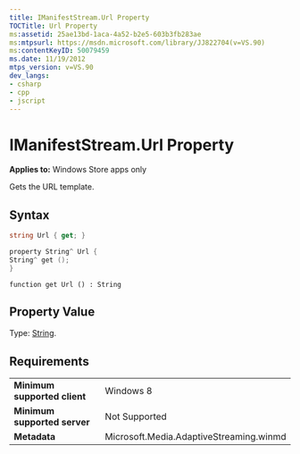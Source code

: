 ```yaml
---
title: IManifestStream.Url Property
TOCTitle: Url Property
ms:assetid: 25ae13bd-1aca-4a52-b2e5-603b3fb283ae
ms:mtpsurl: https://msdn.microsoft.com/library/JJ822704(v=VS.90)
ms:contentKeyID: 50079459
ms.date: 11/19/2012
mtps_version: v=VS.90
dev_langs:
- csharp
- cpp
- jscript
---
```


# IManifestStream.Url Property

**Applies to:** Windows Store apps only

Gets the URL template.

## Syntax

```csharp
string Url { get; }
```

```cpp
property String^ Url {
String^ get ();
}
```

```jscript
function get Url () : String
```

## Property Value

Type: [String](https://msdn.microsoft.com/library/s1wwdcbf).

## Requirements

|||
|--- |--- |
|**Minimum supported client**|Windows 8|
|**Minimum supported server**|Not Supported|
|**Metadata**|Microsoft.Media.AdaptiveStreaming.winmd|
